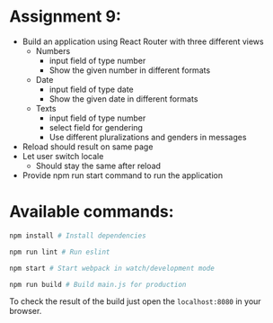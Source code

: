 # Assignment 9:

- Build an application using React Router with three different views
  - Numbers
    - input field of type number
    - Show the given number in different formats
  - Date
    - input field of type date
    - Show the given date in different formats
  - Texts
    - input field of type number
    - select field for gendering
    - Use different pluralizations and genders in messages
- Reload should result on same page
- Let user switch locale
  - Should stay the same after reload
- Provide npm run start command to run the application

# Available commands:

```bash
npm install # Install dependencies

npm run lint # Run eslint

npm start # Start webpack in watch/development mode

npm run build # Build main.js for production
```

To check the result of the build just open the `localhost:8080` in your
browser.
